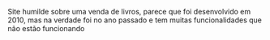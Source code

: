 Site humilde sobre uma venda de livros, parece que foi desenvolvido em 2010, mas na verdade foi no ano passado e tem muitas funcionalidades que não estão funcionando  
